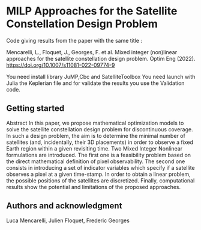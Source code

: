 # MILP Approaches for the Satellite Constellation Design Problem

Code giving results from the paper with the same title :

Mencarelli, L., Floquet, J., Georges, F. et al. Mixed integer (non)linear approaches for the satellite constellation design problem. Optim Eng (2022). https://doi.org/10.1007/s11081-022-09774-9

You need install library JuMP,Cbc and SatelliteToolbox
You need launch with Julia the Keplerian file and for validate the results you use the Validation code.

## Getting started

Abstract In this paper, we propose mathematical optimization models to solve the satellite constellation design problem for discontinuous coverage. In such a design problem, the aim is to determine the minimal number of satellites (and, incidentally, their 3D placements) in order to observe a fixed Earth region within a given revisiting time. Two Mixed Integer Nonlinear formulations are introduced. The first one is a feasibility problem based on the direct mathematical definition of pixel observability. The second one consists in introducing a set of indicator variables which specify if a satellite observes a
pixel at a given time-stamp. In order to obtain a linear problem, the possible positions of the satellites are discretized. Finally, computational results show the potential and limitations of the proposed approaches.

## Authors and acknowledgment
Luca Mencarelli, Julien Floquet, Frederic Georges

